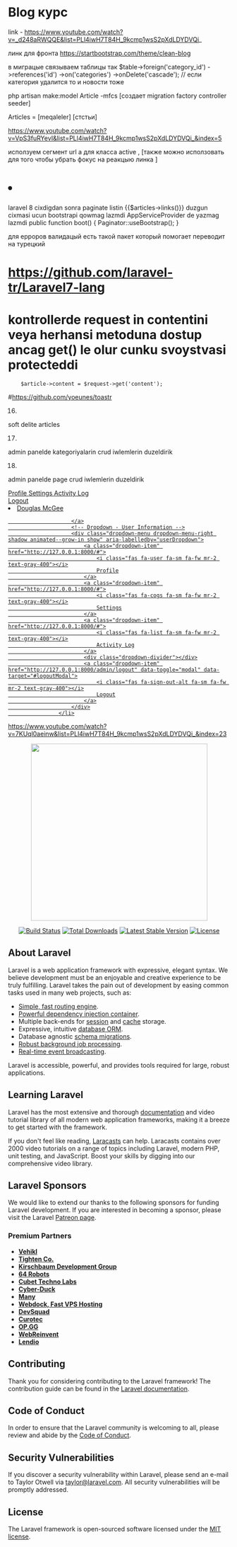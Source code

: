 #     Blog курс 
link - https://www.youtube.com/watch?v=_d248aRWQQE&list=PLl4iwH7T84H_9kcmp1wsS2pXdLDYDVQi_

линк для фронта
https://startbootstrap.com/theme/clean-blog

в миграцые связываем таблицы так
        $table->foreign('category_id')
        ->references('id')
        ->on('categories')
        ->onDelete('cascade'); // если категория удалится то и новости тоже

php artisan  make:model Article -mfcs [создает migration factory controller seeder]

Articles = [meqaleler]  [стстьи]

https://www.youtube.com/watch?v=VpS3fuRYevI&list=PLl4iwH7T84H_9kcmp1wsS2pXdLDYDVQi_&index=5


исползуем сегмент url a для класса active , [также можно исползовать для того чтобы убрать фокус на реакцыю линка ]
 # <li class="list-group-item @if(\Illuminate\Support\Facades\Request::segment(2)==$category->slug) active @endif">
 
laravel 8 cixdigdan sonra paginate listin    {{$articles->links()}} duzgun cixmasi ucun bootstrapi qowmag lazmdi
AppServiceProvider de yazmag lazmdi
        public function boot()
        {
        Paginator::useBootstrap();
}

для ерроров валидацый есть такой пакет который помогает переводит на турецкий
# https://github.com/laravel-tr/Laravel7-lang

# kontrollerde request in contentini veya herhansi metoduna dostup ancag get() le olur cunku svoystvasi protecteddi
        $article->content = $request->get('content');

#https://github.com/yoeunes/toastr

16)
soft delite articles

17)
admin panelde kategoriyalarin crud iwlemlerin duzeldirik

18) 
admin panelde page  crud iwlemlerin duzeldirik










<div class="dropdown-menu dropdown-menu-right shadow animated--grow-in show" aria-labelledby="userDropdown">
                            <a class="dropdown-item" href="http://127.0.0.1:8000/#">
                                <i class="fas fa-user fa-sm fa-fw mr-2 text-gray-400"></i>
                                Profile
                            </a>
                            <a class="dropdown-item" href="http://127.0.0.1:8000/#">
                                <i class="fas fa-cogs fa-sm fa-fw mr-2 text-gray-400"></i>
                                Settings
                            </a>
                            <a class="dropdown-item" href="http://127.0.0.1:8000/#">
                                <i class="fas fa-list fa-sm fa-fw mr-2 text-gray-400"></i>
                                Activity Log
                            </a>
                            <div class="dropdown-divider"></div>
                            <a class="dropdown-item" href="http://127.0.0.1:8000/admin/logout" data-toggle="modal" data-target="#logoutModal">
                                <i class="fas fa-sign-out-alt fa-sm fa-fw mr-2 text-gray-400"></i>
                                Logout
                            </a>
                        </div>



<li class="nav-item dropdown no-arrow show">
                        <a class="nav-link dropdown-toggle" href="http://127.0.0.1:8000/#" id="userDropdown" role="button" data-toggle="dropdown" aria-haspopup="true" aria-expanded="true">
                            <span class="mr-2 d-none d-lg-inline text-gray-600 small">Douglas McGee</span>


                        </a>
                        <!-- Dropdown - User Information -->
                        <div class="dropdown-menu dropdown-menu-right shadow animated--grow-in show" aria-labelledby="userDropdown">
                            <a class="dropdown-item" href="http://127.0.0.1:8000/#">
                                <i class="fas fa-user fa-sm fa-fw mr-2 text-gray-400"></i>
                                Profile
                            </a>
                            <a class="dropdown-item" href="http://127.0.0.1:8000/#">
                                <i class="fas fa-cogs fa-sm fa-fw mr-2 text-gray-400"></i>
                                Settings
                            </a>
                            <a class="dropdown-item" href="http://127.0.0.1:8000/#">
                                <i class="fas fa-list fa-sm fa-fw mr-2 text-gray-400"></i>
                                Activity Log
                            </a>
                            <div class="dropdown-divider"></div>
                            <a class="dropdown-item" href="http://127.0.0.1:8000/admin/logout" data-toggle="modal" data-target="#logoutModal">
                                <i class="fas fa-sign-out-alt fa-sm fa-fw mr-2 text-gray-400"></i>
                                Logout
                            </a>
                        </div>
                    </li>






https://www.youtube.com/watch?v=7KUql0aeinw&list=PLl4iwH7T84H_9kcmp1wsS2pXdLDYDVQi_&index=23



<p align="center"><a href="https://laravel.com" target="_blank"><img src="https://raw.githubusercontent.com/laravel/art/master/logo-lockup/5%20SVG/2%20CMYK/1%20Full%20Color/laravel-logolockup-cmyk-red.svg" width="400"></a></p>

<p align="center">
<a href="https://travis-ci.org/laravel/framework"><img src="https://travis-ci.org/laravel/framework.svg" alt="Build Status"></a>
<a href="https://packagist.org/packages/laravel/framework"><img src="https://img.shields.io/packagist/dt/laravel/framework" alt="Total Downloads"></a>
<a href="https://packagist.org/packages/laravel/framework"><img src="https://img.shields.io/packagist/v/laravel/framework" alt="Latest Stable Version"></a>
<a href="https://packagist.org/packages/laravel/framework"><img src="https://img.shields.io/packagist/l/laravel/framework" alt="License"></a>
</p>

## About Laravel

Laravel is a web application framework with expressive, elegant syntax. We believe development must be an enjoyable and creative experience to be truly fulfilling. Laravel takes the pain out of development by easing common tasks used in many web projects, such as:

- [Simple, fast routing engine](https://laravel.com/docs/routing).
- [Powerful dependency injection container](https://laravel.com/docs/container).
- Multiple back-ends for [session](https://laravel.com/docs/session) and [cache](https://laravel.com/docs/cache) storage.
- Expressive, intuitive [database ORM](https://laravel.com/docs/eloquent).
- Database agnostic [schema migrations](https://laravel.com/docs/migrations).
- [Robust background job processing](https://laravel.com/docs/queues).
- [Real-time event broadcasting](https://laravel.com/docs/broadcasting).

Laravel is accessible, powerful, and provides tools required for large, robust applications.

## Learning Laravel

Laravel has the most extensive and thorough [documentation](https://laravel.com/docs) and video tutorial library of all modern web application frameworks, making it a breeze to get started with the framework.

If you don't feel like reading, [Laracasts](https://laracasts.com) can help. Laracasts contains over 2000 video tutorials on a range of topics including Laravel, modern PHP, unit testing, and JavaScript. Boost your skills by digging into our comprehensive video library.

## Laravel Sponsors

We would like to extend our thanks to the following sponsors for funding Laravel development. If you are interested in becoming a sponsor, please visit the Laravel [Patreon page](https://patreon.com/taylorotwell).

### Premium Partners

- **[Vehikl](https://vehikl.com/)**
- **[Tighten Co.](https://tighten.co)**
- **[Kirschbaum Development Group](https://kirschbaumdevelopment.com)**
- **[64 Robots](https://64robots.com)**
- **[Cubet Techno Labs](https://cubettech.com)**
- **[Cyber-Duck](https://cyber-duck.co.uk)**
- **[Many](https://www.many.co.uk)**
- **[Webdock, Fast VPS Hosting](https://www.webdock.io/en)**
- **[DevSquad](https://devsquad.com)**
- **[Curotec](https://www.curotec.com/services/technologies/laravel/)**
- **[OP.GG](https://op.gg)**
- **[WebReinvent](https://webreinvent.com/?utm_source=laravel&utm_medium=github&utm_campaign=patreon-sponsors)**
- **[Lendio](https://lendio.com)**

## Contributing

Thank you for considering contributing to the Laravel framework! The contribution guide can be found in the [Laravel documentation](https://laravel.com/docs/contributions).

## Code of Conduct

In order to ensure that the Laravel community is welcoming to all, please review and abide by the [Code of Conduct](https://laravel.com/docs/contributions#code-of-conduct).

## Security Vulnerabilities

If you discover a security vulnerability within Laravel, please send an e-mail to Taylor Otwell via [taylor@laravel.com](mailto:taylor@laravel.com). All security vulnerabilities will be promptly addressed.

## License

The Laravel framework is open-sourced software licensed under the [MIT license](https://opensource.org/licenses/MIT).
